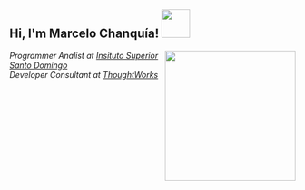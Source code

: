 
<h2> Hi, I'm Marcelo Chanquía! <img src="https://media.giphy.com/media/mGcNjsfWAjY5AEZNw6/giphy.gif" width="50"></h2>
<img align='right' src="https://media.giphy.com/media/ieyl9zmCjO4b4t6qoY/giphy.gif" width="230">
<p><em>Programmer Analist at <a href="http://www.unb.br">Insituto Superior Santo Domingo</a></br>Developer Consultant at <a href="https://www.thoughtworks.com">ThoughtWorks</a>
</em></p>





